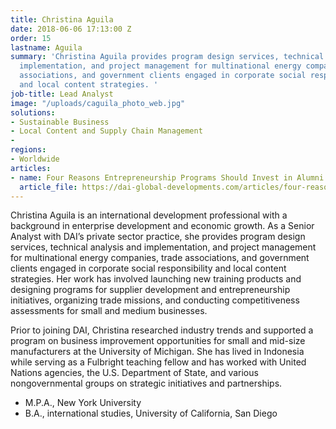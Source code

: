 ```yaml
---
title: Christina Aguila
date: 2018-06-06 17:13:00 Z
order: 15
lastname: Aguila
summary: 'Christina Aguila provides program design services, technical analysis and
  implementation, and project management for multinational energy companies, trade
  associations, and government clients engaged in corporate social responsibility
  and local content strategies. '
job-title: Lead Analyst
image: "/uploads/caguila_photo_web.jpg"
solutions:
- Sustainable Business
- Local Content and Supply Chain Management
- 
regions:
- Worldwide
articles:
- name: Four Reasons Entrepreneurship Programs Should Invest in Alumni Networks
  article_file: https://dai-global-developments.com/articles/four-reasons-entrepreneurship-programs-should-invest-in-alumni-networks?utm_source=daidotcom
---
```


Christina Aguila is an international development professional with a background in enterprise development and economic growth. As a Senior Analyst with DAI’s private sector practice, she provides program design services, technical analysis and implementation, and project management for multinational energy companies, trade associations, and government clients engaged in corporate social responsibility and local content strategies. Her work has involved launching new training products and designing programs for supplier development and entrepreneurship initiatives, organizing trade missions, and conducting competitiveness assessments for small and medium businesses.

Prior to joining DAI, Christina researched industry trends and supported a program on business improvement opportunities for small and mid-size manufacturers at the University of Michigan. She has lived in Indonesia while serving as a Fulbright teaching fellow and has worked with United Nations agencies, the U.S. Department of State, and various nongovernmental groups on strategic initiatives and partnerships.

* M.P.A., New York University
* B.A., international studies, University of California, San Diego